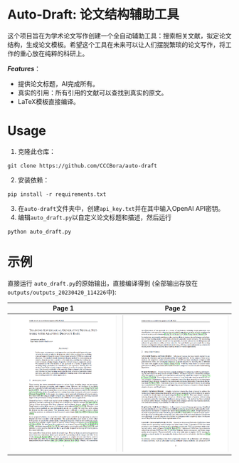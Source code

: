 # Auto-Draft: 论文结构辅助工具

这个项目旨在为学术论文写作创建一个全自动辅助工具：搜索相关文献，拟定论文结构，生成论文模板。希望这个工具在未来可以让人们摆脱繁琐的论文写作，将工作的重心放在纯粹的科研上。

***Features***： 
* 提供论文标题，AI完成所有。
* 真实的引用：所有引用的文献可以查找到真实的原文。
* LaTeX模板直接编译。

# Usage 
1. 克隆此仓库：
```angular2html
git clone https://github.com/CCCBora/auto-draft
```
2. 安装依赖：
```angular2html
pip install -r requirements.txt
```
3. 在`auto-draft`文件夹中，创建`api_key.txt`并在其中输入OpenAI API密钥。
4. 编辑`auto_draft.py`以自定义论文标题和描述，然后运行
```angular2html
python auto_draft.py
```

# 示例
直接运行 `auto_draft.py`的原始输出，直接编译得到 (全部输出存放在`outputs/outputs_20230420_114226`中):

Page 1            |  Page 2
:-------------------------:|:-------------------------:
![](assets/page1.png "Page-1") |  ![](assets/page2.png "Page-2") 



